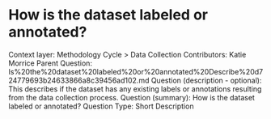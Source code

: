 # How is the dataset labeled or annotated?

Context layer: Methodology Cycle > Data Collection
Contributors: Katie Morrice
Parent Question: Is%20the%20dataset%20labeled%20or%20annotated%20Describe%20d724779693b24633866a8c39456ad102.md
Question (description - optional): This describes if the dataset has any existing labels or annotations resulting from the data collection process.
Question (summary): How is the dataset labeled or annotated?
Question Type: Short Description